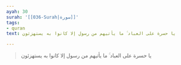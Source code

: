 ```yaml
---
ayah: 30
surah: '[[036-Surah|سورة]]'
tags:
- quran
text: يا حسرة على العباد ۚ ما يأتيهم من رسول إلا كانوا به يستهزئون

---
```

> يا حسرة على العباد ۚ ما يأتيهم من رسول إلا كانوا به يستهزئون
